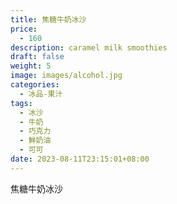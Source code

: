 ```yaml
---
title: 焦糖牛奶冰沙
price:
  - 160
description: caramel milk smoothies
draft: false
weight: 5
image: images/alcohol.jpg
categories:
  - 冰品-果汁
tags:
  - 冰沙
  - 牛奶
  - 巧克力
  - 鮮奶油
  - 可可
date: 2023-08-11T23:15:01+08:00
---
```


 焦糖牛奶冰沙
